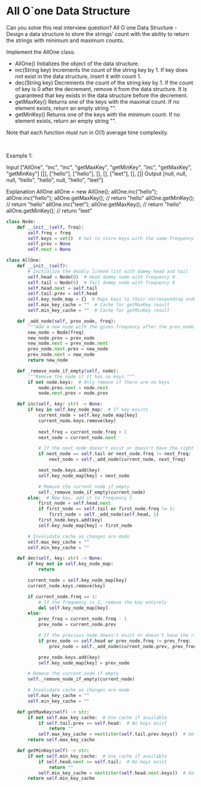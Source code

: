 # All O`one Data Structure

Can you solve this real interview question? All O`one Data Structure - Design a data structure to store the strings' count with the ability to return the strings with minimum and maximum counts.

Implement the AllOne class:

 * AllOne() Initializes the object of the data structure.
 * inc(String key) Increments the count of the string key by 1. If key does not exist in the data structure, insert it with count 1.
 * dec(String key) Decrements the count of the string key by 1. If the count of key is 0 after the decrement, remove it from the data structure. It is guaranteed that key exists in the data structure before the decrement.
 * getMaxKey() Returns one of the keys with the maximal count. If no element exists, return an empty string "".
 * getMinKey() Returns one of the keys with the minimum count. If no element exists, return an empty string "".

Note that each function must run in O(1) average time complexity.

 

Example 1:


Input
["AllOne", "inc", "inc", "getMaxKey", "getMinKey", "inc", "getMaxKey", "getMinKey"]
[[], ["hello"], ["hello"], [], [], ["leet"], [], []]
Output
[null, null, null, "hello", "hello", null, "hello", "leet"]

Explanation
AllOne allOne = new AllOne();
allOne.inc("hello");
allOne.inc("hello");
allOne.getMaxKey(); // return "hello"
allOne.getMinKey(); // return "hello"
allOne.inc("leet");
allOne.getMaxKey(); // return "hello"
allOne.getMinKey(); // return "leet"

```py
class Node:
    def __init__(self, freq):
        self.freq = freq
        self.keys = set()  # Set to store keys with the same frequency
        self.prev = None
        self.next = None

class AllOne:
    def __init__(self):
        # Initialize the doubly linked list with dummy head and tail
        self.head = Node(0)  # Head dummy node with frequency 0
        self.tail = Node(0)  # Tail dummy node with frequency 0
        self.head.next = self.tail
        self.tail.prev = self.head
        self.key_node_map = {}  # Maps keys to their corresponding node
        self.max_key_cache = ""  # Cache for getMaxKey result
        self.min_key_cache = ""  # Cache for getMinKey result

    def _add_node(self, prev_node, freq):
        """Add a new node with the given frequency after the prev_node."""
        new_node = Node(freq)
        new_node.prev = prev_node
        new_node.next = prev_node.next
        prev_node.next.prev = new_node
        prev_node.next = new_node
        return new_node

    def _remove_node_if_empty(self, node):
        """Remove the node if it has no keys."""
        if not node.keys:  # Only remove if there are no keys
            node.prev.next = node.next
            node.next.prev = node.prev

    def inc(self, key: str) -> None:
        if key in self.key_node_map:  # If key exists
            current_node = self.key_node_map[key]
            current_node.keys.remove(key)
            
            next_freq = current_node.freq + 1
            next_node = current_node.next

            # If the next node doesn't exist or doesn't have the right frequency, create it
            if next_node == self.tail or next_node.freq != next_freq:
                next_node = self._add_node(current_node, next_freq)

            next_node.keys.add(key)
            self.key_node_map[key] = next_node

            # Remove the current node if empty
            self._remove_node_if_empty(current_node)
        else:  # New key, add it to frequency 1
            first_node = self.head.next
            if first_node == self.tail or first_node.freq != 1:
                first_node = self._add_node(self.head, 1)
            first_node.keys.add(key)
            self.key_node_map[key] = first_node

        # Invalidate cache as changes are made
        self.max_key_cache = ""
        self.min_key_cache = ""

    def dec(self, key: str) -> None:
        if key not in self.key_node_map:
            return

        current_node = self.key_node_map[key]
        current_node.keys.remove(key)

        if current_node.freq == 1:
            # If the frequency is 1, remove the key entirely
            del self.key_node_map[key]
        else:
            prev_freq = current_node.freq - 1
            prev_node = current_node.prev

            # If the previous node doesn't exist or doesn't have the right frequency, create it
            if prev_node == self.head or prev_node.freq != prev_freq:
                prev_node = self._add_node(current_node.prev, prev_freq)

            prev_node.keys.add(key)
            self.key_node_map[key] = prev_node

        # Remove the current node if empty
        self._remove_node_if_empty(current_node)

        # Invalidate cache as changes are made
        self.max_key_cache = ""
        self.min_key_cache = ""

    def getMaxKey(self) -> str:
        if not self.max_key_cache:  # Use cache if available
            if self.tail.prev == self.head:  # No keys exist
                return ""
            self.max_key_cache = next(iter(self.tail.prev.keys))  # Get any key from the max frequency node
        return self.max_key_cache

    def getMinKey(self) -> str:
        if not self.min_key_cache:  # Use cache if available
            if self.head.next == self.tail:  # No keys exist
                return ""
            self.min_key_cache = next(iter(self.head.next.keys))  # Get any key from the min frequency node
        return self.min_key_cache

```
